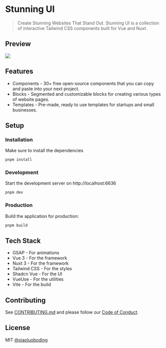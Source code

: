 # Stunning UI

> Create Stunning Websites That Stand Out. Stunning UI is a collection of interactive Tailwind CSS components built for Vue and Nuxt.

## Preview

![](./public/preview.png)

## Features

- Components - 30+ free open-source components that you can copy and paste into your next project.
- Blocks - Segmented and customizable blocks for creating various types of website pages.
- Templates - Pre-made, ready to use templates for startups and small businesses.

## Setup

### Installation

Make sure to install the dependencies

```bash
pnpm install
```

### Development

Start the development server on http://localhost:6636

```bash
pnpm dev
```

### Production

Build the application for production:

```bash
pnpm build
```

## Tech Stack

- GSAP - For animations
- Vue 3 - For the framework
- Nuxt 3 - For the framework
- Tailwind CSS - For the styles
- Shadcn Vue - For the UI
- VueUse - For the utilities
- Vite - For the build

## Contributing

See [CONTRIBUTING.md](./CONTRIBUTING.md) and please follow our [Code of Conduct](./CODE_OF_CONDUCT.md).

## License

MIT [@xiaoluoboding](https://github.com/xiaoluoboding)
